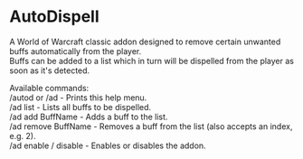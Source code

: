 # AutoDispell

A World of Warcraft classic addon designed to remove certain unwanted buffs automatically from the player.  
Buffs can be added to a list which in turn will be dispelled from the player as soon as it's detected.

Available commands:  
/autod or /ad - Prints this help menu.  
/ad list - Lists all buffs to be dispelled.  
/ad add BuffName - Adds a buff to the list.  
/ad remove BuffName - Removes a buff from the list (also accepts an index, e.g. 2).  
/ad enable / disable - Enables or disables the addon.  
